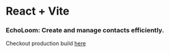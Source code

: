 # React + Vite
### EchoLoom: Create and manage contacts efficiently.
Checkout production build [here](https://echoloom.netlify.app/)
